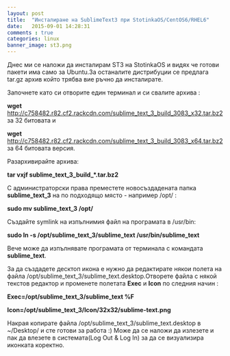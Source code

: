 ```yaml
---
layout: post
title:  "Инсталиране на SublimeText3 при StotinkaOS/CentOS6/RHEL6"
date:   2015-09-01 14:28:31
comments : true
categories: linux
banner_image: st3.png
---
```


Днес ми се наложи да инсталирам ST3 на StotinkaOS и видях че готови пакети има само за Ubuntu.За останалите дистрибуции се предлага tar.gz архив който трябва вие ръчно да инсталирате.

Започнете като си отворите един терминал и си свалите архива : 

**wget** http://c758482.r82.cf2.rackcdn.com/sublime_text_3_build_3083_x32.tar.bz2  за 32 битовата и 

**wget** http://c758482.r82.cf2.rackcdn.com/sublime_text_3_build_3083_x64.tar.bz2 за 64 битовата версия.  


Разархивирайте архива:  

**tar vxjf sublime_text_3_build_*.tar.bz2**  



С администраторски права преместете новосъздадената папка **sublime_text_3** на по подходящо място - например /opt/ :  


**sudo mv sublime_text_3 /opt/**  



Създайте symlink на изпълнимия файл на програмата в /usr/bin:  


**sudo ln -s /opt/sublime_text_3/sublime_text /usr/bin/sublime_text**  



Вече може да изпълнявате програмата от терминала с командата **sublime_text**.  




За да създадете десктоп икона е нужно да редактирате някои полета на файла /opt/sublime_text_3/sublime_text.desktop.Отворете файла с някой текстов редактор и променете полетата **Exec** и **Icon** по следния начин : 

**Exec=/opt/sublime_text_3/sublime_text %F**

**Icon=/opt/sublime_text_3/Icon/32x32/sublime-text.png**



Накрая копирате файла /opt/sublime_text_3/sublime_text.desktop в ~/Desktop/ и сте готови за работа :) 
Може да се наложи да излезете и пак да влезете в системата(Log Out & Log In) за да се визуализира иконката коректно.
